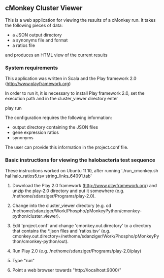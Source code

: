 ## cMonkey Cluster Viewer

This is a web application for viewing the results of a cMonkey run.
It takes the following pieces of data:

- a JSON output directory
- a synonyms file and format
- a ratios file

and produces an HTML view of the current results

### System requirements

This application was written in Scala and the Play framework 2.0
(http://www.playframework.org)

In order to run it, it is necessary to install Play framework 2.0, set
the execution path and in the cluster_viewer directory enter

play
run

The configuration requires the following information:

- output directory containing the JSON files
- gene expression ratios
- synonyms

The user can provide this information in the project.conf file.

### Basic instructions for viewing the halobacteria test sequence

These instructions worked on Ubuntu 11.10, after running './run_cmonkey.sh hal halo_ratios5.tsv string_links_64091.tab'

1. Download the Play 2.0 framework (http://www.playframework.org) and unzip the play-2.0 directory and put it somewhere (e.g. /nethome/sdanziger/Programs/play-2.0).

2. Change into the cluster_viewer directory (e.g. cd /nethome/sdanziger/Work/Phospho/pMonkeyPython/cmonkey-python/cluster_viewer).

3. Edit 'project.conf' and change 'cmonkey.out.directory' to a directory that contains the *.json files and 'ratios.tsv' (e.g. cmonkey.out.directory=/nethome/sdanziger/Work/Phospho/pMonkeyPython/cmonkey-python/out).

4. Run Play 2.0 (e.g. /nethome/sdanziger/Programs/play-2.0/play)

5. Type "run"

6. Point a web browser towards "http://localhost:9000/"

